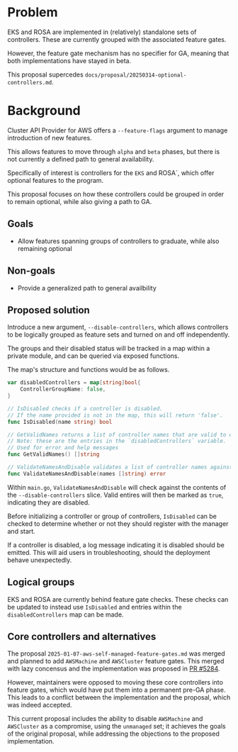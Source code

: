 # Problem

EKS and ROSA are implemented in (relatively) standalone sets of controllers. These are currently grouped with the associated feature gates.

However, the feature gate mechanism has no specifier for GA, meaning that both implementations have stayed in beta.

This proposal supercedes `docs/proposal/20250314-optional-controllers.md`.

# Background

Cluster API Provider for AWS offers a `--feature-flags` argument to manage introduction of new features.

This allows features to move through `alpha` and `beta` phases, but there is not currently a defined path to general availability.

Specifically of interest is controllers for the `EKS` and ROSA`, which offer optional features to the program.

This proposal focuses on how these controllers could be grouped in order to remain optional, while also giving a path to GA.

## Goals

 - Allow features spanning groups of controllers to graduate, while also remaining optional

## Non-goals

 - Provide a generalized path to general availbility


## Proposed solution

Introduce a new argument, `--disable-controllers`, which allows controllers to be logically grouped as feature sets and turned on and off independently.

The groups and their disabled status will be tracked in a map within a private module, and can be queried via exposed functions.

The map's structure and functions would be as follows.

```go
var disabledControllers = map[string]bool{
    ControllerGroupName: false,
}

// IsDisabled checks if a controller is disabled.
// If the name provided is not in the map, this will return 'false'.
func IsDisabled(name string) bool

// GetValidNames returns a list of controller names that are valid to disable.
// Note: these are the entries in the `disabledControllers` variable.
// Used for error and help messages 
func GetValidNames() []string

// ValidateNamesAndDisable validates a list of controller names against the known set, and disables valid names.
func ValidateNamesAndDisable(names []string) error
```

Within `main.go`, `ValidateNamesAndDisable` will check against the contents of the `--disable-controllers` slice.
Valid entires will then be marked as `true`, indicating they are disabled.

Before initializing a controller or group of controllers, `IsDisabled` can be checked to determine whether or not they should register with the manager and start.

If a controller is disabled, a log message indicating it is disabled should be emitted.
This will aid users in troubleshooting, should the deployment behave unexpectedly.

## Logical groups

EKS and ROSA are currently behind feature gate checks.
These checks can be updated to instead use `IsDisabled` and entries within the `disabledControllers` map can be made.

## Core controllers and alternatives

The proposal `2025-01-07-aws-self-managed-feature-gates.md` was merged and planned to add `AWSMachine` and `AWSCluster` feature gates.
This merged with lazy concensus and the implementation was proposed in [PR #5284](https://github.com/kubernetes-sigs/cluster-api-provider-aws/pull/5284).

However, maintainers were opposed to moving these core controllers into feature gates, which would have put them into a permanent pre-GA phase.
This leads to a conflict between the implementation and the proposal, which was indeed accepted.

This current proposal includes the ability to disable `AWSMachine` and `AWSCluster` as a compromise, using the `unmanaged` set; it achieves the goals of the original proposal, while addressing the objections to the proposed implementation.
